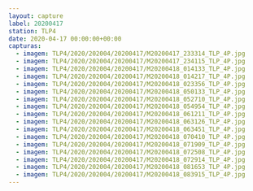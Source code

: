 ```yaml
---
layout: capture
label: 20200417
station: TLP4
date: 2020-04-17 00:00:00+00:00
capturas:
  - imagem: TLP4/2020/202004/20200417/M20200417_233314_TLP_4P.jpg
  - imagem: TLP4/2020/202004/20200417/M20200417_234115_TLP_4P.jpg
  - imagem: TLP4/2020/202004/20200417/M20200418_014133_TLP_4P.jpg
  - imagem: TLP4/2020/202004/20200417/M20200418_014217_TLP_4P.jpg
  - imagem: TLP4/2020/202004/20200417/M20200418_023356_TLP_4P.jpg
  - imagem: TLP4/2020/202004/20200417/M20200418_050133_TLP_4P.jpg
  - imagem: TLP4/2020/202004/20200417/M20200418_052710_TLP_4P.jpg
  - imagem: TLP4/2020/202004/20200417/M20200418_054954_TLP_4P.jpg
  - imagem: TLP4/2020/202004/20200417/M20200418_061211_TLP_4P.jpg
  - imagem: TLP4/2020/202004/20200417/M20200418_063126_TLP_4P.jpg
  - imagem: TLP4/2020/202004/20200417/M20200418_063451_TLP_4P.jpg
  - imagem: TLP4/2020/202004/20200417/M20200418_070410_TLP_4P.jpg
  - imagem: TLP4/2020/202004/20200417/M20200418_071909_TLP_4P.jpg
  - imagem: TLP4/2020/202004/20200417/M20200418_072508_TLP_4P.jpg
  - imagem: TLP4/2020/202004/20200417/M20200418_072914_TLP_4P.jpg
  - imagem: TLP4/2020/202004/20200417/M20200418_081653_TLP_4P.jpg
  - imagem: TLP4/2020/202004/20200417/M20200418_083915_TLP_4P.jpg
---
```

